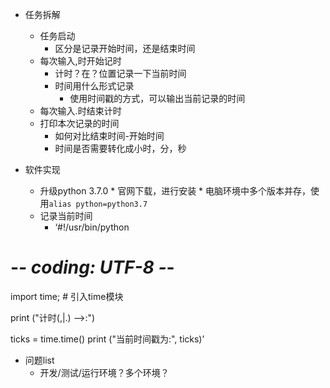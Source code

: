 * 任务拆解
   * 任务启动
      * 区分是记录开始时间，还是结束时间
   * 每次输入,时开始记时
      * 计时？在？位置记录一下当前时间
      * 时间用什么形式记录
         * 使用时间戳的方式，可以输出当前记录的时间
   * 每次输入.时结束计时
   * 打印本次记录的时间
      * 如何对比结束时间-开始时间
      * 时间是否需要转化成小时，分，秒
      
* 软件实现
    * 升级python 3.7.0 
          * 官网下载，进行安装
          * 电脑环境中多个版本并存，使用`alias python=python3.7`
    * 记录当前时间
        * ‘#!/usr/bin/python
# -*- coding: UTF-8 -*-
 
import time;  # 引入time模块

print ("计时(,|.) -->:")


ticks = time.time()
print ("当前时间戳为:", ticks)’
     
* 问题list
  * 开发/测试/运行环境？多个环境？
